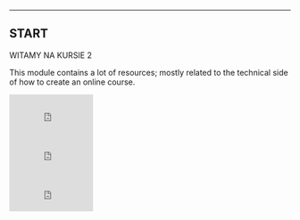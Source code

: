 
---
START
---

WITAMY NA KURSIE 2

This module contains a lot of resources; mostly related to the technical side of how to create an online course. 

<div class="container">
<div class="row">
  <div class="col-md-4"><iframe width="150" height="70" src="https://www.youtube.com/embed/4VNWOjHmulM" frameborder="0" allow="autoplay; encrypted-media" allowfullscreen></iframe></div>
  <div class="col-md-4"><iframe width="150" height="70" src="https://www.youtube.com/embed/pLbg2p6scQY" frameborder="0" allow="autoplay; encrypted-media" allowfullscreen></iframe></div>
  <div class="col-md-4"><iframe width="150" height="70" src="https://www.youtube.com/embed/Rq9bMivLDQg" frameborder="0" allow="autoplay; encrypted-media" allowfullscreen></iframe></div>
</div>
</div>  
